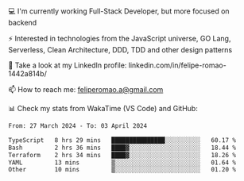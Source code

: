 💻 I'm currently working Full-Stack Developer, but more focused on backend

⚡ Interested in technologies from the JavaScript universe, GO Lang, Serverless, Clean Architecture, DDD, TDD and other design patterns

👥 Take a look at my LinkedIn profile: linkedin.com/in/felipe-romao-1442a814b/

📫 How to reach me: feliperomao.a@gmail.com

📊 Check my stats from WakaTime (VS Code) and GitHub:

<!--START_SECTION:waka-->

```txt
From: 27 March 2024 - To: 03 April 2024

TypeScript   8 hrs 29 mins   ███████████████░░░░░░░░░░   60.17 %
Bash         2 hrs 36 mins   ████▓░░░░░░░░░░░░░░░░░░░░   18.44 %
Terraform    2 hrs 34 mins   ████▓░░░░░░░░░░░░░░░░░░░░   18.26 %
YAML         13 mins         ▒░░░░░░░░░░░░░░░░░░░░░░░░   01.64 %
Other        10 mins         ▒░░░░░░░░░░░░░░░░░░░░░░░░   01.20 %
```

<!--END_SECTION:waka-->
